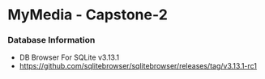 # MyMedia - Capstone-2



### Database Information
- DB Browser For SQLite v3.13.1
-   https://github.com/sqlitebrowser/sqlitebrowser/releases/tag/v3.13.1-rc1
